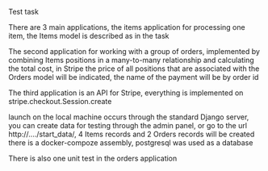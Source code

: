 Test task

There are 3 main applications, the items application for processing one item, the Items model is described as in the task

The second application for working with a group of orders, implemented by combining Items positions in a many-to-many relationship and calculating the total cost, in Stripe the price of all positions that are associated with the Orders model will be indicated, the name of the payment will be by order id

The third application is an API for Stripe,
everything is implemented on stripe.checkout.Session.create

launch on the local machine occurs through the standard Django server, you can create data for testing through the admin panel, or go to the url http://..../start_data/, 4 Items records and 2 Orders records will be created
there is a docker-compoze assembly, postgresql was used as a database

There is also one unit test in the orders application